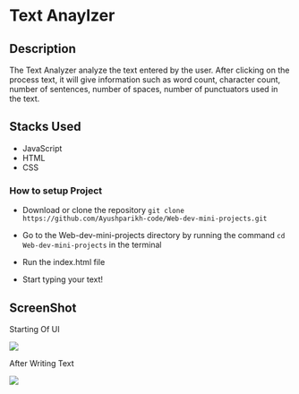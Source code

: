 <h1>Text Anaylzer</h1>

## Description
The Text Analyzer analyze the text entered by the user. After clicking on the process text, it will give information such as word count, character count, number of sentences, number of spaces, number of punctuators used in the text.

## Stacks Used
* JavaScript
* HTML
* CSS

### How to setup Project

- Download or clone the repository
`
git clone https://github.com/Ayushparikh-code/Web-dev-mini-projects.git
`

- Go to the Web-dev-mini-projects directory by running the command ` cd Web-dev-mini-projects ` in the terminal
- Run the index.html file
- Start typing your text!

## ScreenShot

Starting Of UI

<img src="https://github.com/ayushseth07/Web-dev-mini-projects/blob/patch/Text%20Analyzer/SS1.png"/>

After Writing Text

<img src="https://github.com/ayushseth07/Web-dev-mini-projects/blob/patch/Text%20Analyzer/SS2.png" />
